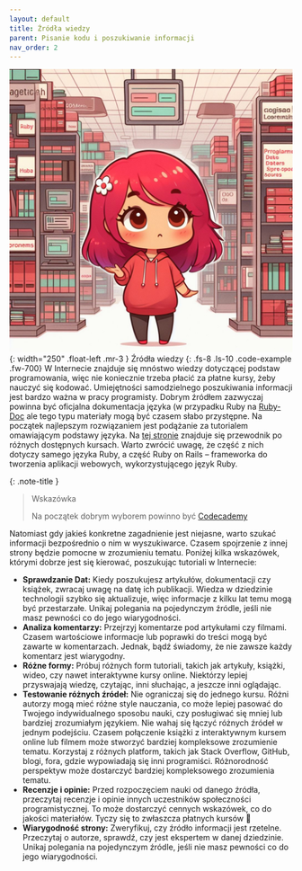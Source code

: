 ```yaml
---
layout: default
title: Źródła wiedzy
parent: Pisanie kodu i poszukiwanie informacji
nav_order: 2
---
```

![](../../images/intros/sources.jpg){: width="250" .float-left .mr-3 }
Źródła wiedzy
{: .fs-8 .ls-10 .code-example .fw-700}
W Internecie znajduje się mnóstwo wiedzy dotyczącej podstaw programowania, więc nie koniecznie trzeba płacić za płatne kursy, żeby nauczyć się kodować. Umiejętności samodzielnego poszukiwania informacji jest bardzo ważna w pracy programisty. Dobrym źródłem zazwyczaj powinna być oficjalna dokumentacja języka (w przypadku Ruby na [Ruby-Doc](https://ruby-doc.org/) ale tego typu materiały mogą być czasem słabo przystępne.
Na początek najlepszym rozwiązaniem jest podążanie za tutorialem omawiającym podstawy języka. Na [tej stronie](https://www.classcentral.com/report/best-ruby-courses/) znajduje się przewodnik po różnych dostępnych kursach. Warto zwrócić uwagę, że część z nich dotyczy samego języka Ruby, a część Ruby on Rails – frameworka do tworzenia aplikacji webowych, wykorzystującego język Ruby.

{: .note-title }
> Wskazówka
>
> Na początek dobrym wyborem powinno być [Codecademy](https://www.codecademy.com/learn/learn-ruby)

Natomiast gdy jakieś konkretne zagadnienie jest niejasne, warto szukać informacji bezpośrednio o nim w wyszukiwarce. Czasem spojrzenie z innej strony będzie pomocne w zrozumieniu tematu. Poniżej kilka wskazówek, którymi dobrze jest się kierować, poszukując tutoriali w Internecie:
- **Sprawdzanie Dat:** 
Kiedy poszukujesz artykułów, dokumentacji czy książek, zwracaj uwagę na datę ich publikacji. Wiedza w dziedzinie technologii szybko się aktualizuje, więc informacje z kilku lat temu mogą być przestarzałe. Unikaj polegania na pojedynczym źródle, jeśli nie masz pewności co do jego wiarygodności.
- **Analiza komentarzy:**
Przejrzyj komentarze pod artykułami czy filmami. Czasem wartościowe informacje lub poprawki do treści mogą być zawarte w komentarzach. Jednak, bądź świadomy, że nie zawsze każdy komentarz jest wiarygodny.
- **Różne formy:**
Próbuj różnych form tutoriali, takich jak artykuły, książki, wideo, czy nawet interaktywne kursy online. Niektórzy lepiej przyswajają wiedzę, czytając, inni słuchając, a jeszcze inni oglądając.
- **Testowanie różnych źródeł:**
Nie ograniczaj się do jednego kursu. Różni autorzy mogą mieć różne style nauczania, co może lepiej pasować do Twojego indywidualnego sposobu nauki, czy posługiwać się mniej lub bardziej zrozumiałym językiem. Nie wahaj się łączyć różnych źródeł w jednym podejściu. Czasem połączenie książki z interaktywnym kursem online lub filmem może stworzyć bardziej kompleksowe zrozumienie tematu. Korzystaj z różnych platform, takich jak Stack Overflow, GitHub, blogi, fora, gdzie wypowiadają się inni programiści. Różnorodność perspektyw może dostarczyć bardziej kompleksowego zrozumienia tematu.
- **Recenzje i opinie:**
Przed rozpoczęciem nauki od danego źródła, przeczytaj recenzje i opinie innych uczestników społeczności programistycznej. To może dostarczyć cennych wskazówek, co do jakości materiałów. Tyczy się to zwłaszcza płatnych kursów 🙂
- **Wiarygodność strony:**
Zweryfikuj, czy źródło informacji jest rzetelne. Przeczytaj o autorze, sprawdź, czy jest ekspertem w danej dziedzinie. Unikaj polegania na pojedynczym źródle, jeśli nie masz pewności co do jego wiarygodności.